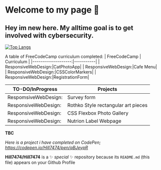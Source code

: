 # Welcome to my page 👋


## Hey im new here. My alltime goal is to get involved with cybersecurity.

[![Top Langs](https://github-readme-stats.vercel.app/api/top-langs/?username=anuraghazra)](https://github.com/anuraghazra/github-readme-stats)

A table of FreeCodeCamp curriculum completed:
| FreeCodeCamp        | Curriculum |
|--------------------:|-----------|
| ResponsiveWebDesign:|CatPhotoApp|
| ResponsiveWebDesign:|Cafe Menu|
| ResponsiveWebDesign:|CSSColorMarkers|
| ResponsiveWebDesign:|RegistrationForm|


|TO-DO/InProgress| Projects 
---------------|-------------
| RespomsiveWebDesign:| Survey form |
| ResponsiveWebDesign: | Rothko Style rectangular art pieces |
| ResponsiveWebDesign: | CSS Flexbox Photo Gallery|
| ResponsiveWebDesign: | Nutrion Label Webpage |
**TBC**


<em> Here is a project i have completed on CodePen; 
https://codepen.io/Hill7474/pen/qBJeypR </em>

**Hill7474/Hill7474** is a ✨ _special_ ✨ repository because its `README.md` (this file) appears on your Github Profile
